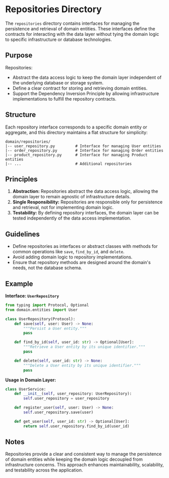 # Repositories Directory

The `repositories` directory contains interfaces for managing the persistence and retrieval of domain entities. These interfaces define the contracts for interacting with the data layer without tying the domain logic to specific infrastructure or database technologies.

## Purpose
Repositories:
- Abstract the data access logic to keep the domain layer independent of the underlying database or storage system.
- Define a clear contract for storing and retrieving domain entities.
- Support the Dependency Inversion Principle by allowing infrastructure implementations to fulfill the repository contracts.

## Structure
Each repository interface corresponds to a specific domain entity or aggregate, and this directory maintains a flat structure for simplicity:

```
domain/repositories/
|-- user_repository.py         # Interface for managing User entities
|-- order_repository.py        # Interface for managing Order entities
|-- product_repository.py      # Interface for managing Product entities
|-- ...                        # Additional repositories
```

## Principles
1. **Abstraction:** Repositories abstract the data access logic, allowing the domain layer to remain agnostic of infrastructure details.
2. **Single Responsibility:** Repositories are responsible only for persistence and retrieval, not for implementing domain logic.
3. **Testability:** By defining repository interfaces, the domain layer can be tested independently of the data access implementation.

## Guidelines
- Define repositories as interfaces or abstract classes with methods for common operations like `save`, `find_by_id`, and `delete`.
- Avoid adding domain logic to repository implementations.
- Ensure that repository methods are designed around the domain's needs, not the database schema.

## Example
**Interface: `UserRepository`**
```python
from typing import Protocol, Optional
from domain.entities import User

class UserRepository(Protocol):
    def save(self, user: User) -> None:
        """Persist a User entity."""
        pass

    def find_by_id(self, user_id: str) -> Optional[User]:
        """Retrieve a User entity by its unique identifier."""
        pass

    def delete(self, user_id: str) -> None:
        """Delete a User entity by its unique identifier."""
        pass
```

**Usage in Domain Layer:**
```python
class UserService:
    def __init__(self, user_repository: UserRepository):
        self.user_repository = user_repository

    def register_user(self, user: User) -> None:
        self.user_repository.save(user)

    def get_user(self, user_id: str) -> Optional[User]:
        return self.user_repository.find_by_id(user_id)
```

## Notes
Repositories provide a clear and consistent way to manage the persistence of domain entities while keeping the domain logic decoupled from infrastructure concerns. This approach enhances maintainability, scalability, and testability across the application.

